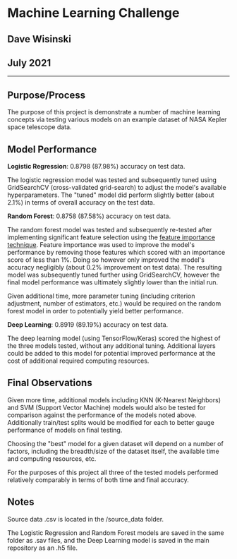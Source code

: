 # Machine Learning Challenge
Dave Wisinski
----
July 2021
----
----

## Purpose/Process

The purpose of this project is demonstrate a number of machine learning concepts via testing various models on an example dataset of NASA Kepler space telescope data.

## Model Performance

**Logistic Regression**: 0.8798 (87.98%) accuracy on test data.

The logistic regression model was tested and subsequently tuned using GridSearchCV (cross-validated grid-search) to adjust the model's available hyperparameters. The "tuned" model did perform slightly better (about 2.1%) in terms of overall accuracy on the test data.

**Random Forest**: 0.8758 (87.58%) accuracy on test data.

The random forest model was tested and subsequently re-tested after implementing significant feature selection using the [feature importance technique](https://scikit-learn.org/stable/auto_examples/ensemble/plot_forest_importances.html). Feature importance was used to improve the model's performance by removing those features which scored with an importance score of less than 1%. Doing so however only improved the model's accuracy negligibly (about 0.2% improvement on test data). The resulting model was subsequently tuned further using GridSearchCV, however the final model performance was ultimately slightly lower than the initial run.

Given additional time, more parameter tuning (including criterion adjustment, number of estimators, etc.) would be required on the random forest model in order to potentially yield better performance.

**Deep Learning**: 0.8919 (89.19%) accuracy on test data.

The deep learning model (using TensorFlow/Keras) scored the highest of the three models tested, without any additional tuning. Additional layers could be added to this model for potential improved performance at the cost of additional required computing resources.

## Final Observations

Given more time, additional models including KNN (K-Nearest Neighbors) and SVM (Support Vector Machine) models would also be tested for comparison against the performance of the models noted above. Additionally train/test splits would be modified for each to better gauge performance of models on final testing.

Choosing the "best" model for a given dataset will depend on a number of factors, including the breadth/size of the dataset itself, the available time and computing resources, etc.

For the purposes of this project all three of the tested models performed relatively comparably in terms of both time and final accuracy.

## Notes

Source data .csv is located in the /source_data folder.

The Logistic Regression and Random Forest models are saved in the same folder as .sav files, and the Deep Learning model is saved in the main repository as an .h5 file.
